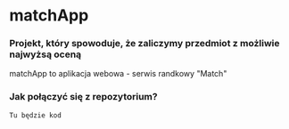 # matchApp
### Projekt, który spowoduje, że zaliczymy przedmiot z możliwie najwyżsą oceną
matchApp to aplikacja webowa - serwis randkowy "Match"
### Jak połączyć się z repozytorium?
`Tu będzie kod`
